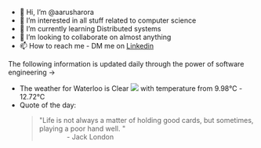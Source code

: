 - 👋 Hi, I’m @aarusharora
- 👀 I’m interested in all stuff related to computer science
- 🌱 I’m currently learning Distributed systems
- 💞️ I’m looking to collaborate on almost anything
- 📫 How to reach me - DM me on [Linkedin](https://www.linkedin.com/in/aarusharora789/)

The following information is updated daily through the power of software engineering ->
- The weather for Waterloo is Clear ![](https://openweathermap.org/img/wn/01d.png) with temperature from 9.98℃ - 12.72℃
- Quote of the day:  
	> "Life is not always a matter of holding good cards, but sometimes, playing a poor hand well. "  
	> &emsp;&emsp;&emsp;&emsp;- Jack London
